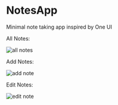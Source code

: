 # NotesApp
Minimal note taking app inspired by One UI

All Notes:

![all notes](https://user-images.githubusercontent.com/18700114/80423211-3ffefb80-88fd-11ea-96be-e234d18ebfce.png)

Add Notes:

![add note](https://user-images.githubusercontent.com/18700114/80423210-3f666500-88fd-11ea-8fa9-ed4ffa212218.png)

Edit Notes:

![edit note](https://user-images.githubusercontent.com/18700114/80423213-40979200-88fd-11ea-85e3-771526ac4909.png)
